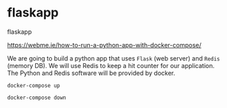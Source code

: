 # flaskapp
flaskapp

https://webme.ie/how-to-run-a-python-app-with-docker-compose/

We are going to build a python app that uses `Flask` (web server) and `Redis` (memory DB). We will use Redis to keep a hit counter for our application. The Python and Redis software will be provided by docker.

```console
docker-compose up

docker-compose down
```

